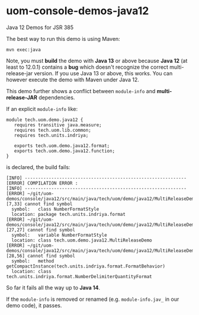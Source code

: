 # uom-console-demos-java12
Java 12 Demos for JSR 385

The best way to run this demo is using Maven:
```
mvn exec:java
```

Note, you must **build** the demo with **Java 13** or above because **Java 12** (at least to 12.0.1) contains a **bug** which doesn't recognize the correct multi-release-jar version. If you use Java 13 or above, this works. You can however execute the demo with Maven under Java 12. 

This demo further shows a conflict between `module-info` and **multi-release-JAR** dependencies. 

If an explicit `module-info` like:
```
module tech.uom.demo.java12 {
   requires transitive java.measure;
   requires tech.uom.lib.common;
   requires tech.units.indriya;

   exports tech.uom.demo.java12.format;
   exports tech.uom.demo.java12.function;
}
```
is declared, the build fails:
```
[INFO] -------------------------------------------------------------
[ERROR] COMPILATION ERROR :
[INFO] -------------------------------------------------------------
[ERROR] ~/git/uom-demos/console/java12/src/main/java/tech/uom/demo/java12/MultiReleaseDemo.java:[7,33] cannot find symbol
  symbol:   class NumberFormatStyle
  location: package tech.units.indriya.format
[ERROR] ~/git/uom-demos/console/java12/src/main/java/tech/uom/demo/java12/MultiReleaseDemo.java:[27,27] cannot find symbol
  symbol:   variable NumberFormatStyle
  location: class tech.uom.demo.java12.MultiReleaseDemo
[ERROR] ~/git/uom-demos/console/java12/src/main/java/tech/uom/demo/java12/MultiReleaseDemo.java:[28,56] cannot find symbol
  symbol:   method getCompactInstance(tech.units.indriya.format.FormatBehavior)
  location: class tech.units.indriya.format.NumberDelimiterQuantityFormat
```

So far it fails all the way up to **Java 14**. 

If the `module-info` is removed or renamed (e.g. `module-info.jav_` in our demo code), it passes.